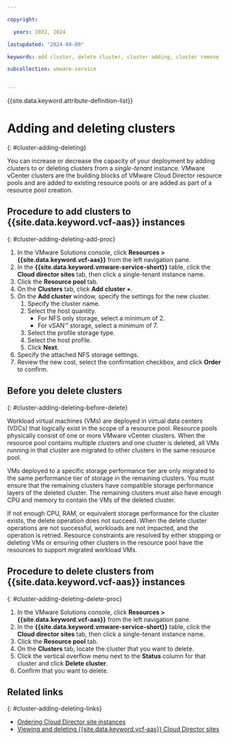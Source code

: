 ```yaml
---

copyright:

  years: 2022, 2024

lastupdated: "2024-04-09"

keywords: add cluster, delete cluster, cluster adding, cluster remove

subcollection: vmware-service


---
```


{{site.data.keyword.attribute-definition-list}}

# Adding and deleting clusters
{: #cluster-adding-deleting}

You can increase or decrease the capacity of your deployment by adding clusters to or deleting clusters from a *single-tenant* instance. VMware vCenter clusters are the building blocks of VMware Cloud Director resource pools and are added to existing resource pools or are added as part of a resource pool creation.

## Procedure to add clusters to {{site.data.keyword.vcf-aas}} instances
{: #cluster-adding-deleting-add-proc}

1. In the VMware Solutions console, click **Resources > {{site.data.keyword.vcf-aas}}** from the left navigation pane.
2. In the **{{site.data.keyword.vmware-service-short}}** table, click the **Cloud director sites** tab, then click a single-tenant instance name.
3. Click the **Resource pool** tab.
4. On the **Clusters** tab, click **Add cluster +**.
5. On the **Add cluster** window, specify the settings for the new cluster.
    1. Specify the cluster name.
    2. Select the host quantity.
       * For NFS only storage, select a minimum of 2.
       * For vSAN™ storage, select a minimum of 7.
    3. Select the profile storage type.
    4. Select the host profile.
    5. Click **Next**.
6. Specify the attached NFS storage settings.
7. Review the new cost, select the confirmation checkbox, and click **Order** to confirm.

## Before you delete clusters
{: #cluster-adding-deleting-before-delete}

Workload virtual machines (VMs) are deployed in virtual data centers (VDCs) that logically exist in the scope of a resource pool. Resource pools physically consist of one or more VMware vCenter clusters. When the resource pool contains multiple clusters and one cluster is deleted, all VMs running in that cluster are migrated to other clusters in the same resource pool.

VMs deployed to a specific storage performance tier are only migrated to the same performance tier of storage in the remaining clusters. You must ensure that the remaining clusters have compatible storage performance layers of the deleted cluster. The remaining clusters must also have enough CPU and memory to contain the VMs of the deleted cluster.

If not enough CPU, RAM, or equivalent storage performance for the cluster exists, the delete operation does not succeed. When the delete cluster operations are not successful, workloads are not impacted, and the operation is retried. Resource constraints are resolved by either stopping or deleting VMs or ensuring other clusters in the resource pool have the resources to support migrated workload VMs.

## Procedure to delete clusters from {{site.data.keyword.vcf-aas}} instances
{: #cluster-adding-deleting-delete-proc}

1. In the VMware Solutions console, click **Resources > {{site.data.keyword.vcf-aas}}** from the left navigation pane.
2. In the **{{site.data.keyword.vmware-service-short}}** table, click the **Cloud director sites** tab, then click a single-tenant instance name.
3. Click the **Resource pool** tab.
4. On the **Clusters** tab, locate the cluster that you want to delete.
5. Click the vertical overflow menu next to the **Status** column for that cluster and click **Delete cluster**.
6. Confirm that you want to delete.

## Related links
{: #cluster-adding-deleting-links}

* [Ordering Cloud Director site instances](/docs/vmware-service?topic=vmware-service-tenant-ordering)
* [Viewing and deleting {{site.data.keyword.vcf-aas}} Cloud Director sites](/docs/vmware-service?topic=vmware-service-tenant-viewing-sites)
